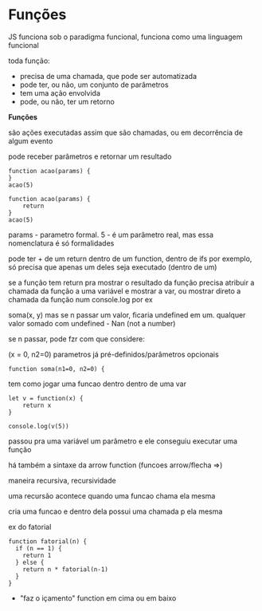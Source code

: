 # Funções

JS funciona sob o paradigma funcional, funciona como uma linguagem funcional

toda função:

* precisa de uma chamada, que pode ser automatizada
* pode ter, ou não, um conjunto de parâmetros
* tem uma ação envolvida
* pode, ou não, ter um retorno

**Funções**

são ações executadas assim que são chamadas, ou em decorrência de algum evento

pode receber parâmetros e retornar um resultado
```
function acao(params) {
}
acao(5)

function acao(params) {
    return
} 
acao(5)
```
params - parametro formal. 5 - é um parâmetro real, mas essa nomenclatura é só formalidades

pode ter + de um return dentro de um function, dentro de ifs por exemplo, só precisa que apenas um deles seja executado (dentro de um)

se a função tem return pra mostrar o resultado da função precisa atribuir a chamada da função a uma variável e mostrar a var, ou mostrar direto a chamada da função num console.log por ex

soma(x, y) mas se n passar um valor, ficaria undefined em um. qualquer valor somado com undefined - Nan (not a number)

se n passar, pode fzr com que considere:

(x = 0, n2=0) parametros já pré-definidos/parâmetros opcionais

```
function soma(n1=0, n2=0) {
```

tem como jogar uma funcao dentro dentro de uma var
```
let v = function(x) {
    return x
}

console.log(v(5))
```
passou pra uma variável um parâmetro e ele conseguiu executar uma função

há também a sintaxe da arrow function (funcoes arrow/flecha =>)

maneira recursiva, recursividade

uma recursão acontece quando uma funcao chama ela mesma

cria uma funcao e dentro dela possui uma chamada p ela mesma

ex do fatorial
```
function fatorial(n) {
  if (n == 1) {
    return 1
  } else {
    return n * fatorial(n-1)
  }
}
```

* "faz o içamento" function em cima ou em baixo